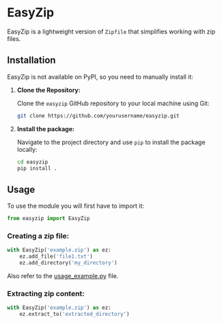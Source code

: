 # EasyZip

EasyZip is a lightweight version of `Zipfile` that simplifies working with zip files.

## Installation

EasyZip is not available on PyPI, so you need to manually install it:

1. **Clone the Repository:**

   Clone the `easyzip` GitHub repository to your local machine using Git:

   ```bash
   git clone https://github.com/yourusername/easyzip.git

2. **Install the package:**

   Navigate to the project directory and use `pip` to install the package locally:

   ```bash
   cd easyzip
   pip install .

## Usage
To use the module you will first have to import it:

   ```python
   from easyzip import EasyZip
```
### Creating a zip file:
```python
with EasyZip('example.zip') as ez:
    ez.add_file('file1.txt')
    ez.add_directory('my_directory')
```
Also refer to the [usage_example.py](/examples/usage_example.py) file.

### Extracting zip content:
```python
with EasyZip('example.zip') as ez:
    ez.extract_to('extracted_directory')
```
